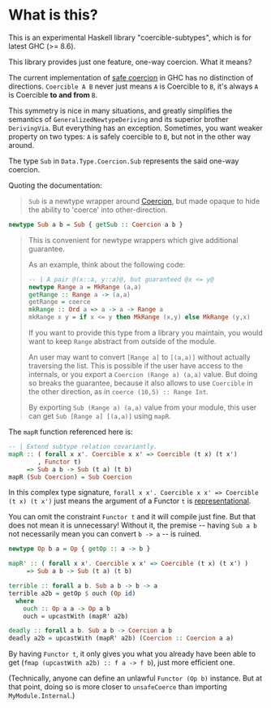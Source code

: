 # What is this?

This is an experimental Haskell library "coercible-subtypes",
which is for latest GHC (>= 8.6).

This library provides just one feature, one-way coercion. What it means?

The current implementation of [safe coercion](https://wiki.haskell.org/GHC/Coercible) in GHC
has no distinction of directions. `Coercible A B` never just means `A` is Coercible to `B`,
it's always `A` is Coercible **to and from** `B`.

This symmetry is nice in many situations, and greatly simplifies the semantics of
`GeneralizedNewtypeDeriving` and its superior brother `DerivingVia`.
But everything has an exception. Sometimes, you want weaker property on two types:
`A` is safely coercible to `B`, but not in the other way around.

The type `Sub` in `Data.Type.Coercion.Sub` represents the said one-way
coercion.

Quoting the documentation:

> `Sub` is a newtype wrapper around [Coercion](https://hackage.haskell.org/package/base-4.12.0.0/docs/Data-Type-Coercion.html#t:Coercion), but made opaque to hide
> the ability to 'coerce' into other-direction.

``` haskell
newtype Sub a b = Sub { getSub :: Coercion a b }
```

> This is convenient for newtype wrappers which give additional guarantee.
>
> As an example, think about the following code:
> 
> ``` haskell
> -- | A pair @(x::a, y::a)@, but guaranteed @x <= y@
> newtype Range a = MkRange (a,a)
> getRange :: Range a -> (a,a)
> getRange = coerce
> mkRange :: Ord a => a -> a -> Range a
> mkRange x y = if x <= y then MkRange (x,y) else MkRange (y,x)
> ```
> 
> If you want to provide this type from a library you maintain,
> you would want to keep `Range` abstract from outside of the module.
>
> An user may want to convert `[Range a]` to `[(a,a)]` without actually
> traversing the list. This is possible if the user have access to the
> internals, or you export a `Coercion (Range a) (a,a)` value. But doing so
> breaks the guarantee, because it also allows to use `Coercible` in the other
> direction, as in `coerce (10,5) :: Range Int`.
> 
> By exporting `Sub (Range a) (a,a)` value from your module,
> this user can get `Sub [Range a] [(a,a)]` using `mapR`.

The `mapR` function referenced here is:

``` haskell
-- | Extend subtype relation covariantly.
mapR :: ( forall x x'. Coercible x x' => Coercible (t x) (t x')
        , Functor t)
     => Sub a b -> Sub (t a) (t b)
mapR (Sub Coercion) = Sub Coercion
```

In this complex type signature, `forall x x'. Coercible x x' => Coercible (t x) (t x')`
just means the argument of a Functor `t` is [representational](https://downloads.haskell.org/ghc/8.8.3/docs/html/users_guide/glasgow_exts.html#roles).

You can omit the constraint `Functor t` and it will compile just fine.
But that does not mean it is unnecessary! Without it, the premise -- having `Sub a b` not necessarily mean you can convert `b -> a` -- is ruined.

``` haskell
newtype Op b a = Op { getOp :: a -> b }

mapR' :: ( forall x x'. Coercible x x' => Coercible (t x) (t x') )
     => Sub a b -> Sub (t a) (t b)

terrible :: forall a b. Sub a b -> b -> a
terrible a2b = getOp $ ouch (Op id)
  where
    ouch :: Op a a -> Op a b
    ouch = upcastWith (mapR' a2b)

deadly :: forall a b. Sub a b -> Coercion a b
deadly a2b = upcastWith (mapR' a2b) (Coercion :: Coercion a a)
```

By having `Functor t`, it only gives you what you already have been able to get (`fmap (upcastWith a2b) :: f a -> f b`),
just more efficient one.

(Technically, anyone can define an unlawful `Functor (Op b)` instance. But at that point,
doing so is more closer to `unsafeCoerce` than importing `MyModule.Internal`.)
